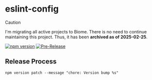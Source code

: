 # eslint-config

> [!CAUTION]
> I'm migrating all active projects to Biome. There is no need to continue maintaining this project. Thus, it has been **archived as of 2025-02-25**.

[![npm version](https://img.shields.io/npm/v/@oliversalzburg%2Feslint-config)](https://www.npmjs.com/package/@oliversalzburg%2Feslint-config) [![Pre-Release](https://github.com/oliversalzburg/eslint-config/actions/workflows/pre-release.yml/badge.svg)](https://github.com/oliversalzburg/eslint-config/actions/workflows/pre-release.yml)

## Release Process

```
npm version patch --message "chore: Version bump %s"
```
